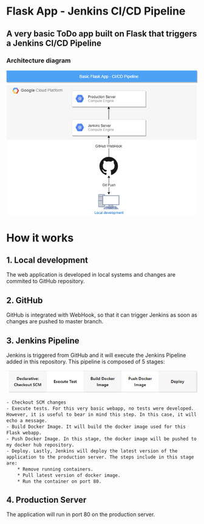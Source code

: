 # Flask App - Jenkins CI/CD Pipeline

## A very basic ToDo app built on Flask that triggers a Jenkins CI/CD Pipeline

### Architecture diagram

![Flask app - CI/CD Pipeline](./flask-app-diagram.png)

# **How it works**

## **1. Local development**

The web application is developed in local systems and changes are commited to GitHub repository.

## **2. GitHub**

GitHub is integrated with WebHook, so that it can trigger Jenkins as soon as changes are pushed to master branch.

## **3. Jenkins Pipeline**

Jenkins is triggered from GitHub and it will execute the Jenkins Pipeline added in this repository. This pipeline is composed of 5 stages:

![Jenkins pipeline stages](./jenkins-pipeline.png)

    - Checkout SCM changes
    - Execute tests. For this very basic webapp, no tests were developed. However, it is useful to bear in mind this step. In this case, it will echo a message.
    - Build Docker Image. It will build the docker image used for this Flask webapp.
    - Push Docker Image. In this stage, the docker image will be pushed to my docker hub repository.
    - Deploy. Lastly, Jenkins will deploy the latest version of the application to the production server. The steps include in this stage are:
        * Remove running containers.
        * Pull latest version of docker image.
        * Run the container on port 80.

## **4. Production Server**

The application will run in port 80 on the production server.

